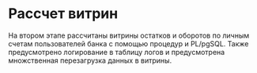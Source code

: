 # Рассчет витрин
На втором этапе рассчитаны витрины остатков и оборотов по личным счетам пользователей банка с помощью процедур и PL/pgSQL. Также предусмотрено логирование в таблицу логов и предусмотрена множственная перезагрузка данных в витрины.
